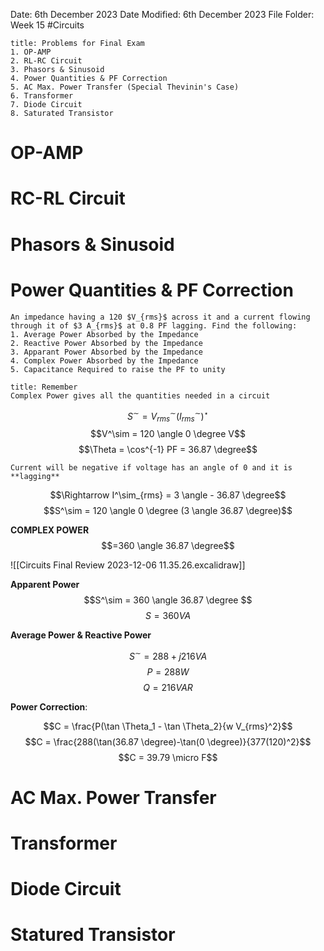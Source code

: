 Date: 6th December 2023
Date Modified: 6th December 2023
File Folder: Week 15
#Circuits

```ad-summary
title: Problems for Final Exam
1. OP-AMP
2. RL-RC Circuit
3. Phasors & Sinusoid
4. Power Quantities & PF Correction
5. AC Max. Power Transfer (Special Thevinin's Case)
6. Transformer
7. Diode Circuit
8. Saturated Transistor
```

# OP-AMP

# RC-RL Circuit

# Phasors & Sinusoid

# Power Quantities & PF Correction

```ad-question
An impedance having a 120 $V_{rms}$ across it and a current flowing through it of $3 A_{rms}$ at 0.8 PF lagging. Find the following:
1. Average Power Absorbed by the Impedance
2. Reactive Power Absorbed by the Impedance
3. Apparant Power Absorbed by the Impedance
4. Complex Power Absorbed by the Impedance
5. Capacitance Required to raise the PF to unity
```

```ad-note
title: Remember
Complex Power gives all the quantities needed in a circuit
```

$$S^\sim = V^\sim_{rms}(I^\sim_{rms})^\star$$
$$V^\sim = 120 \angle 0 \degree V$$
$$\Theta = \cos^{-1} PF = 36.87 \degree$$
```ad-note
Current will be negative if voltage has an angle of 0 and it is **lagging**
```

$$\Rightarrow I^\sim_{rms} = 3 \angle - 36.87 \degree$$
$$S^\sim = 120 \angle 0 \degree (3 \angle 36.87 \degree)$$

**COMPLEX POWER**
$$=360 \angle 36.87 \degree$$

![[Circuits Final Review 2023-12-06 11.35.26.excalidraw]]

**Apparent Power**
$$S^\sim = 360 \angle 36.87 \degree $$
$$S = 360 VA$$

**Average Power & Reactive Power**

$$S^\sim= 288+j216 VA$$
$$P = 288W$$
$$Q = 216 VAR$$

**Power Correction**:

$$C = \frac{P(\tan \Theta_1 - \tan \Theta_2}{w V_{rms}^2}$$
$$C = \frac{288(\tan(36.87 \degree)-\tan(0 \degree)}{377(120)^2}$$
$$C = 39.79 \micro F$$
# AC Max. Power Transfer

# Transformer

# Diode Circuit

# Statured Transistor


